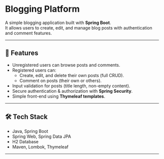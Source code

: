 # Blogging Platform

A simple blogging application built with **Spring Boot**.  
It allows users to create, edit, and manage blog posts with authentication and comment features.


---

## 📖 Features
- Unregistered users can browse posts and comments.  
- Registered users can:
  - Create, edit, and delete their own posts (full CRUD).  
  - Comment on posts (their own or others).  
- Input validation for posts (title length, non-empty content).  
- Secure authentication & authorization with **Spring Security**.  
- Simple front-end using **Thymeleaf templates**.  

---

## 🛠️ Tech Stack
- Java, Spring Boot  
- Spring Web, Spring Data JPA
- H2 Database  
- Maven, Lombok, Thymeleaf  

---

